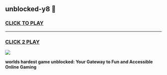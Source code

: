 
## unblocked-y8 👋
<h3>
<a href="https://premium.freeplayer.one?title=unblocked-y8&ref=14F">CLICK TO PLAY</a></h3>
<hr>

<h3>
<a href="https://premium.freeplayer.one?title=unblocked-y8&ref=14F">CLICK 2 PLAY</a>
  
</h3>

<a href="https://premium.freeplayer.one?title=unblocked-y8&ref=12F/"><img src="https://clearcache.store/games.png"></a>


**worlds hardest game unblocked: Your Gateway to Fun and Accessible Online Gaming**
